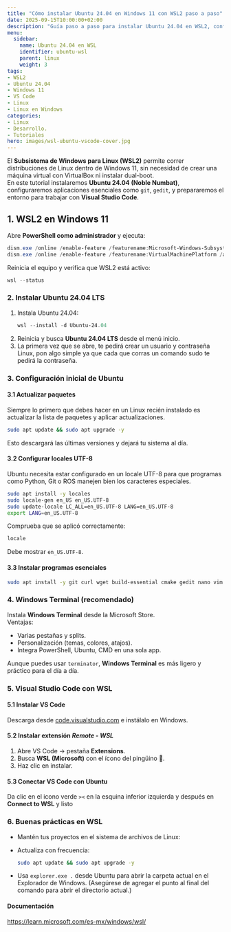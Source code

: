 ```yaml
---
title: "Cómo instalar Ubuntu 24.04 en Windows 11 con WSL2 paso a paso"
date: 2025-09-15T10:00:00+02:00
description: "Guía paso a paso para instalar Ubuntu 24.04 en WSL2, configurar aplicaciones esenciales y trabajar con Visual Studio Code en Windows 11."
menu:
  sidebar:
    name: Ubuntu 24.04 en WSL
    identifier: ubuntu-wsl
    parent: linux
    weight: 3
tags:
- WSL2
- Ubuntu 24.04
- Windows 11
- VS Code
- Linux
- Linux en Windows
categories:
- Linux
- Desarrollo.
- Tutoriales
hero: images/wsl-ubuntu-vscode-cover.jpg
---
```


El **Subsistema de Windows para Linux (WSL2)** permite correr distribuciones de Linux dentro de Windows 11, sin necesidad de crear una máquina virtual con VirtualBox ni instalar dual-boot.  
En este tutorial instalaremos **Ubuntu 24.04 (Noble Numbat)**, configuraremos aplicaciones esenciales como `git`, `gedit`, y prepararemos el entorno para trabajar con **Visual Studio Code**.

## 1. WSL2 en Windows 11

Abre **PowerShell como administrador** y ejecuta:

```powershell
dism.exe /online /enable-feature /featurename:Microsoft-Windows-Subsystem-Linux /all /norestart
dism.exe /online /enable-feature /featurename:VirtualMachinePlatform /all /norestart
```

Reinicia el equipo y verifica que WSL2 está activo:

```powershell
wsl --status
```
### 2. Instalar Ubuntu 24.04 LTS

1. Instala Ubuntu 24.04:
   ```powershell
   wsl --install -d Ubuntu-24.04
   ```
2. Reinicia y busca **Ubuntu 24.04 LTS** desde el menú inicio.  
3. La primera vez que se abre, te pedirá crear un usuario y contraseña Linux, pon algo simple ya que cada que corras un comando sudo te pedirá la contraseña.

### 3. Configuración inicial de Ubuntu

#### 3.1 Actualizar paquetes

Siempre lo primero que debes hacer en un Linux recién instalado es actualizar la lista de paquetes y aplicar actualizaciones. 

```bash
sudo apt update && sudo apt upgrade -y
```
Esto descargará las últimas versiones y dejará tu sistema al día.

#### 3.2 Configurar locales UTF-8

Ubuntu necesita estar configurado en un locale UTF-8 para que programas como Python, Git o ROS manejen bien los caracteres especiales.

```bash
sudo apt install -y locales
sudo locale-gen en_US en_US.UTF-8
sudo update-locale LC_ALL=en_US.UTF-8 LANG=en_US.UTF-8
export LANG=en_US.UTF-8
```

Comprueba que se aplicó correctamente:

```bash
locale
```
Debe mostrar `en_US.UTF-8`.

#### 3.3 Instalar programas esenciales
```bash
sudo apt install -y git curl wget build-essential cmake gedit nano vim htop unzip terminator
```

### 4. Windows Terminal (recomendado)

Instala **Windows Terminal** desde la Microsoft Store.  
Ventajas:
- Varias pestañas y splits.
- Personalización (temas, colores, atajos).
- Integra PowerShell, Ubuntu, CMD en una sola app.

Aunque puedes usar `terminator`, **Windows Terminal** es más ligero y práctico para el día a día.

### 5. Visual Studio Code con WSL

#### 5.1 Instalar VS Code
Descarga desde [code.visualstudio.com](https://code.visualstudio.com/) e instálalo en Windows.

#### 5.2 Instalar extensión *Remote - WSL*
1. Abre VS Code → pestaña **Extensions**.  
2. Busca **WSL (Microsoft)** con el ícono del pingüino 🐧.  
3. Haz clic en instalar.

#### 5.3 Conectar VS Code con Ubuntu
Da clic en el icono verde `><` en la esquina inferior izquierda y después en **Connect to WSL** y listo

### 6. Buenas prácticas en WSL

- Mantén tus proyectos en el sistema de archivos de Linux:  

- Actualiza con frecuencia:
  ```bash
  sudo apt update && sudo apt upgrade -y
  ```
- Usa `explorer.exe .` desde Ubuntu para abrir la carpeta actual en el Explorador de Windows. (Asegúrese de agregar el punto al final del comando para abrir el directorio actual.)


#### Documentación

https://learn.microsoft.com/es-mx/windows/wsl/



